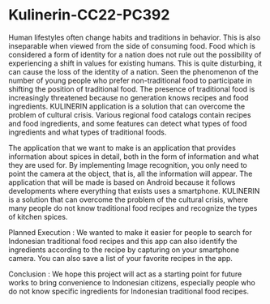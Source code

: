 # Kulinerin-CC22-PC392

Human lifestyles often change habits and traditions in behavior. This is also inseparable when viewed from the side of consuming food. Food which is considered a form of identity for a nation does not rule out the possibility of experiencing a shift in values for existing humans. This is quite disturbing, it can cause the loss of the identity of a nation. Seen the phenomenon of the number of young people who prefer non-traditional food to participate in shifting the position of traditional food.
The presence of traditional food is increasingly threatened because no generation knows recipes and food ingredients. KULINERIN application is a solution that can overcome the problem of cultural crisis. Various regional food catalogs contain recipes and food ingredients, and some features can detect what types of food ingredients and what types of traditional foods.

The application that we want to make is an application that provides information about spices in detail, both in the form of information and what they are used for. By implementing Image recognition, you only need to point the camera at the object, that is, all the information will appear. The application that will be made is based on Android because it follows developments where everything that exists uses a smartphone. KULINERIN is a solution that can overcome the problem of the cultural crisis, where many people do not know traditional food recipes and recognize the types of kitchen spices.

Planned Execution :
We wanted to make it easier for people to search for Indonesian traditional food recipes and this app can also identify the ingredients according to the recipe by capturing on your smartphone camera. You can also save a list of your favorite recipes in the app.

Conclusion :
We hope this project will act as a starting point for future works to bring convenience to Indonesian citizens, especially people who do not know specific ingredients for Indonesian traditional food recipes.


